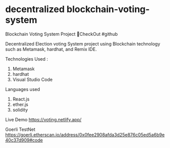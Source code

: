 # decentralized blockchain-voting-system

 Blockchain Voting System Project 🍳CheckOut #github

Decentralized Election voting System project using Blockchain technology such as Metamask, hardhat, and Remix IDE.

Technologies Used :
1. Metamask
2. hardhat
3. Visual Studio Code

Languages used

1. React.js
2. ether.js
3. solidity

Live Demo
https://voting.netlify.app/

Goerli TestNet
https://goerli.etherscan.io/address/0x0fee2908afda3d25e876c05ed5a6b9e40c37d909#code




